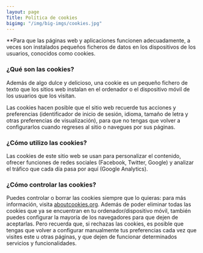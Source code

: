 ```yaml
---
layout: page
Title: Política de cookies
bigimg: "/img/big-imgs/cookies.jpg"
---
```


**Para que las páginas web y aplicaciones funcionen adecuadamente, a veces son instalados pequeños ficheros de datos en los dispositivos de los usuarios, conocidos como cookies.  

### ¿Qué son las cookies?

Además de algo dulce y delicioso, una cookie es un pequeño fichero de texto que los sitios web instalan en el ordenador o el dispositivo móvil de los usuarios que los visitan.

Las cookies hacen posible que el sitio web recuerde tus acciones y preferencias (identificador de inicio de sesión, idioma, tamaño de letra y otras preferencias de visualización), para que no tengas que volver a configurarlos cuando regreses al sitio o navegues por sus páginas.

### ¿Cómo utilizo las cookies?

Las cookies de este sitio web se usan para personalizar el contenido, ofrecer funciones de redes sociales (Facebook, Twitter, Google) y analizar el tráfico que cada día pasa por aquí (Google Analytics). 

### ¿Cómo controlar las cookies?

Puedes controlar o borrar las cookies siempre que lo quieras: para más información, visita [aboutcookies.org](https://aboutcookies.org/). Además de poder eliminar todas las cookies que ya se encuentran en tu ordenador/dispositivo móvil, también puedes configurar la mayoría de los navegadores para que dejen de aceptarlas. Pero recuerda que, si rechazas las cookies, es posible que tengas que volver a configurar manualmente tus preferencias cada vez que visites este u otras páginas, y que dejen de funcionar determinados servicios y funcionalidades.
